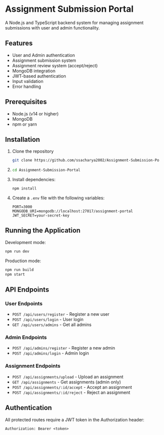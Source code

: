 # Assignment Submission Portal

A Node.js and TypeScript backend system for managing assignment submissions with user and admin functionality.

## Features

- User and Admin authentication
- Assignment submission system
- Assignment review system (accept/reject)
- MongoDB integration
- JWT-based authentication
- Input validation
- Error handling

## Prerequisites

- Node.js (v14 or higher)
- MongoDB
- npm or yarn

## Installation

1. Clone the repository
   ```bash
   git clone https://github.com/ssacharya2002/Assignment-Submission-Portal 
   ```
2. ```bash
   cd Assignment-Submission-Portal
   ```
3. Install dependencies:
   ```bash
   npm install
   ```
4. Create a `.env` file with the following variables:
   ```
   PORT=3000
   MONGODB_URI=mongodb://localhost:27017/assignment-portal
   JWT_SECRET=your-secret-key
   ```

## Running the Application

Development mode:
```bash
npm run dev
```

Production mode:
```bash
npm run build
npm start
```

## API Endpoints

### User Endpoints
- `POST /api/users/register` - Register a new user
- `POST /api/users/login` - User login
- `GET /api/users/admins` - Get all admins

### Admin Endpoints
- `POST /api/admins/register` - Register a new admin
- `POST /api/admins/login` - Admin login

### Assignment Endpoints
- `POST /api/assignments/upload` - Upload an assignment
- `GET /api/assignments` - Get assignments (admin only)
- `POST /api/assignments/:id/accept` - Accept an assignment
- `POST /api/assignments/:id/reject` - Reject an assignment

## Authentication

All protected routes require a JWT token in the Authorization header:
```
Authorization: Bearer <token>
```